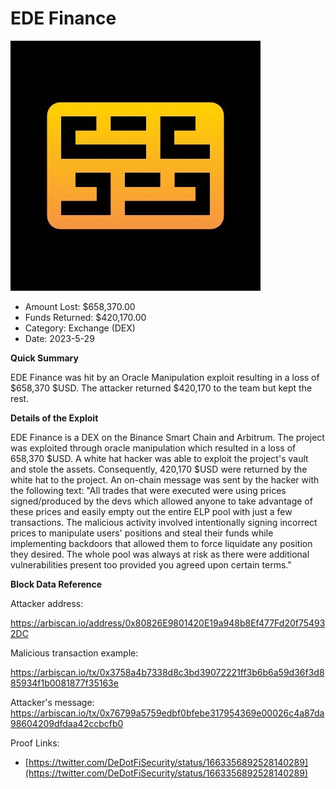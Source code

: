 # EDE Finance
![EDE Finance](/rektimages/EDE-Finance.png)
- Amount Lost: $658,370.00
- Funds Returned: $420,170.00
- Category: Exchange (DEX)
- Date: 2023-5-29

**Quick Summary**

EDE Finance was hit by an Oracle Manipulation exploit resulting in a loss of $658,370 $USD. The attacker returned $420,170 to the team but kept the rest.

  


 **Details of the Exploit**

EDE Finance is a DEX on the Binance Smart Chain and Arbitrum. The project was exploited through oracle manipulation which resulted in a loss of 658,370 $USD. A white hat hacker was able to exploit the project's vault and stole the assets. Consequently, 420,170 $USD were returned by the white hat to the project. An on-chain message was sent by the hacker with the following text: "All trades that were executed were using prices signed/produced by the devs which allowed anyone to take advantage of these prices and easily empty out the entire ELP pool with just a few transactions. The malicious activity involved intentionally signing incorrect prices to manipulate users' positions and steal their funds while implementing backdoors that allowed them to force liquidate any position they desired. The whole pool was always at risk as there were additional vulnerabilities present too provided you agreed upon certain terms." 

 

 **Block Data Reference**

Attacker address:

https://arbiscan.io/address/0x80826E9801420E19a948b8Ef477Fd20f754932DC

  


Malicious transaction example:

https://arbiscan.io/tx/0x3758a4b7338d8c3bd39072221ff3b6b6a59d36f3d885934f1b0081877f35163e

  


Attacker's message:  
https://arbiscan.io/tx/0x76799a5759edbf0bfebe317954369e00026c4a87da98604209dfdaa42ccbcfb0


Proof Links:
- [https://twitter.com/DeDotFiSecurity/status/1663356892528140289](https://twitter.com/DeDotFiSecurity/status/1663356892528140289)



